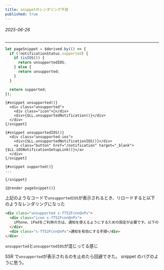 ```yaml
---
title: snippetのレンダリング不良
published: true
---
```


###### 2025-06-26

---

```typescript
let pageSnippet = $derived.by(() => {
  if (!notificationStatus.supported) {
    if (isIOS()) {
      return unsupportedIOS;
    } else {
      return unsupported;
    }
  }

  return supported;
});
```

```svelte
{#snippet unsupported()}
  <div class="unsupported">
    <div class="icon">🥺</div>
    <div>{$LL.unsupportedNotification()}</div>
  </div>
{/snippet}

{#snippet unsupportedIOS()}
  <div class="unsupported-ios">
    <div>{$LL.unsupportedNotificationIOS()}</div>
    <a class="button" href="/notification" target="_blank">{$LL.iOSNotificationSetupLink()}</a>
  </div>
{/snippet}

{#snippet supported()}
...

{/snippet}

{@render pageSnippet()}
```

上記のようなコードで`unsupportedIOS`が表示されるとき、リロードすると以下のようなレンダリングになった

```html
<div class="unsupported s-fT52FcnnQnPx">
  <div class="icon s-fT52FcnnQnPx">
    iPhone、iPadをご利用の方は、通知を使えるようにするための設定が必要です。以下のボタンから手順をご確認ください。
  </div>
  <div class="s-fT52FcnnQnPx">通知を有効にする手順</div>
</div>
```

`unsupported`と`unsupportedIOS`が混じってる感じ

SSR で`unsupported`が表示されるのを止めたら回避できた。
snippet のバグのように思う。
